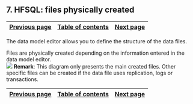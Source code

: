 
## 7. HFSQL: files physically created
			

| [Previous page](../Concepts_WD/1410087055.md) | [Table of contents](../Concepts_WD/1410087098.md) | [Next page](../Concepts_WD/1410087057.md) |
| --- | --- | --- |



<a name="NOTE1"></a>
<a name="NOTE1_1"></a>
The data model editor allows you to define the structure of the data files.

Files are physically created depending on the information entered in the data model editor.
<br>![](https://doc.pcsoft.fr/en-US/images/image.awp?langid=3&name=creation_fichier_HFSQL.gif)
**Remark**: This diagram only presents the main created files. Other specific files can be created if the data file uses replication, logs or transactions.

| [Previous page](../Concepts_WD/1410087055.md) | [Table of contents](../Concepts_WD/1410087098.md) | [Next page](../Concepts_WD/1410087057.md) |
| --- | --- | --- |




